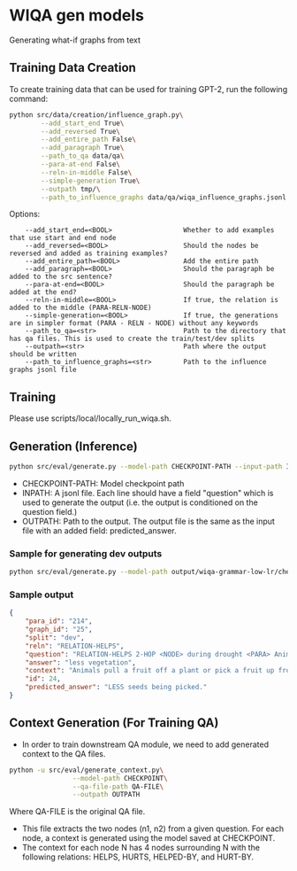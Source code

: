 # WIQA gen models

Generating what-if graphs from text

## Training Data Creation

To create training data that can be used for training GPT-2, run the following command:

```sh
python src/data/creation/influence_graph.py\
        --add_start_end True\
        --add_reversed True\
        --add_entire_path False\
        --add_paragraph True\
        --path_to_qa data/qa\
        --para-at-end False\
        --reln-in-middle False\
        --simple-generation True\
        --outpath tmp/\
        --path_to_influence_graphs data/qa/wiqa_influence_graphs.jsonl
```

Options:

```stl
    --add_start_end=<BOOL>                  Whether to add examples that use start and end node
    --add_reversed=<BOOL>                   Should the nodes be reversed and added as training examples?
    --add_entire_path=<BOOL>                Add the entire path
    --add_paragraph=<BOOL>                  Should the paragraph be added to the src sentence?
    --para-at-end=<BOOL>                    Should the paragraph be added at the end?
    --reln-in-middle=<BOOL>                 If true, the relation is added to the middle (PARA-RELN-NODE)
    --simple-generation=<BOOL>              If true, the generations are in simpler format (PARA - RELN - NODE) without any keywords
    --path_to_qa=<str>                      Path to the directory that has qa files. This is used to create the train/test/dev splits
    --outpath=<str>                         Path where the output should be written
    --path_to_influence_graphs=<str>        Path to the influence graphs jsonl file
```

## Training

Please use scripts/local/locally_run_wiqa.sh.

## Generation (Inference)

```sh
python src/eval/generate.py --model-path CHECKPOINT-PATH --input-path INPATH --output-path OUTPATH
```

- CHECKPOINT-PATH: Model checkpoint path
- INPATH: A jsonl file. Each line should have a field "question" which is used to generate the output (i.e. the output is conditioned on the question field.)
- OUTPATH: Path to the output. The output file is the same as the input file with an added field: predicted_answer.

### Sample for generating dev outputs

```sh
python src/eval/generate.py --model-path output/wiqa-grammar-low-lr/checkpoint-18.50236-170000/ --input-path data/wiqa-grammar-low-lr/dev.jsonl --output-path tmp.jsonl
```

### Sample output

```json
{
    "para_id": "214",
    "graph_id": "25",
    "split": "dev",
    "reln": "RELATION-HELPS",
    "question": "RELATION-HELPS 2-HOP <NODE> during drought <PARA> Animals pull a fruit off a plant or pick a fruit up from the ground. Animals eat the fruit. Animals drop some seeds onto the ground. Animals eat some seeds. The seeds are in the animal's waste. The waste goes onto the ground. There are seeds on the ground in different areas away from the plant.",
    "answer": "less vegetation",
    "context": "Animals pull a fruit off a plant or pick a fruit up from the ground. Animals eat the fruit. Animals drop some seeds onto the ground. Animals eat some seeds. The seeds are in the animal's waste. The waste goes onto the ground. There are seeds on the ground in different areas away from the plant.",
    "id": 24,
    "predicted_answer": "LESS seeds being picked."
}
```


## Context Generation (For Training QA)

- In order to train downstream QA module, we need to add generated context to the QA files.

```sh
python -u src/eval/generate_context.py\
                --model-path CHECKPOINT\
                --qa-file-path QA-FILE\
                --outpath OUTPATH
```

Where QA-FILE is the original QA file.

- This file extracts the two nodes (n1, n2) from a given question. For each node, a context is generated using the model saved at CHECKPOINT.  
- The context for each node N has 4 nodes surrounding N with the following relations: HELPS, HURTS, HELPED-BY, and HURT-BY.
